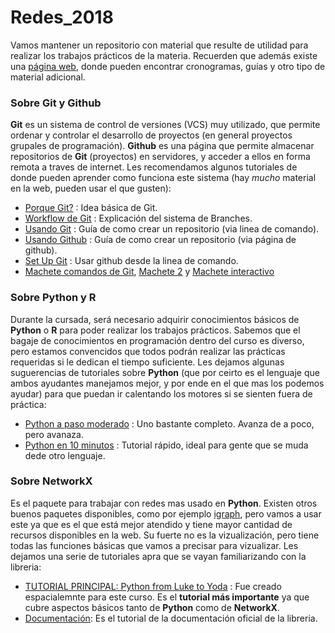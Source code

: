 # Redes_2018
Vamos mantener un repositorio con material que resulte de utilidad para realizar los trabajos prácticos de la materia. Recuerden que además existe una [página web](http://materias.df.uba.ar/redesa2018c2/), donde pueden encontrar cronogramas, guías y otro tipo de material adicional.

### Sobre Git y Github
**Git** es un sistema de control de versiones (VCS) muy utilizado, que permite ordenar y controlar el desarrollo de proyectos (en general proyectos grupales de programación). **Github** es una página que permite almacenar repositorios de **Git** (proyectos) en servidores, y acceder a ellos en forma remota a traves de internet.
Les recomendamos algunos tutoriales de donde pueden aprender como funciona este sistema (hay *mucho* material en la web, pueden usar el que gusten):

* [Porque Git?](https://guides.github.com/introduction/git-handbook/) : Idea básica de Git.
* [Workflow de Git](https://guides.github.com/introduction/flow/) : Explicación del sistema de Branches.
* [Usando Git](http://rogerdudler.github.io/git-guide/index.es.html) : Guía de como crear un repositorio (via linea de comando).
* [Usando Github](https://guides.github.com/activities/hello-world/) : Guía de como crear un repositorio (via página de github).
* [Set Up Git](https://help.github.com/articles/set-up-git/) : Usar github desde la linea de comando.
* [Machete comandos de Git](https://services.github.com/on-demand/downloads/github-git-cheat-sheet.pdf), [Machete 2](https://gist.github.com/davfre/8313299) y [Machete interactivo](http://ndpsoftware.com/git-cheatsheet.html#loc=stash;)


### Sobre Python y R
Durante la cursada, será necesario adquirir conocimientos básicos de **Python** o **R** para poder realizar los trabajos prácticos.  Sabemos que el bagaje de conocimientos en programación dentro del curso es diverso, pero estamos convencidos que todos podrán realizar las prácticas requeridas si le dedican el tiempo suficiente. Les dejamos algunas suguerencias de tutoriales sobre **Python** (que por ceirto es el lenguaje que ambos ayudantes manejamos mejor, y por ende en el que mas los podemos ayudar) para que puedan ir calentando los motores si se sienten fuera de práctica:

* [Python a paso moderado](https://www.programiz.com/python-programming/statement-indentation-comments) : Uno bastante completo. Avanza de a poco, pero avanaza.
* [Python en 10 minutos](https://www.stavros.io/tutorials/python/) : Tutorial rápido, ideal para gente que se muda dede otro lenguaje.

### Sobre NetworkX
Es el paquete para trabajar con redes mas usado en **Python**. Existen otros buenos paquetes disponibles, como por ejemplo [igraph](http://igraph.org/python/), pero vamos a usar este ya que es el que está mejor atendido y tiene mayor cantidad de recursos disponibles en la web. Su fuerte no es la vizualización, pero tiene todas las funciones básicas que vamos a precisar para vizualizar. Les dejamos una serie de tutoriales apra que se vayan familiarizando con la libreria:

* [TUTORIAL PRINCIPAL: Python from Luke to Yoda](https://github.com/gon-uri/Redes_2018/blob/master/Python%20from%20Luke%20to%20Yoda.ipynb) : Fue creado espacialemnte para este curso. Es el **tutorial más importante** ya que cubre aspectos básicos tanto de **Python** como de **NetworkX**.
* [Documentación](https://networkx.github.io/documentation/latest/tutorial.html): Es el tutorial de la documentación oficial de la libreria.
